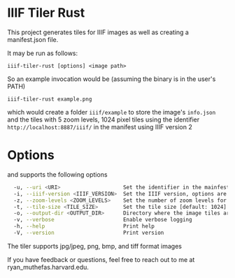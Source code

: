 # IIIF Tiler Rust

This project generates tiles for IIIF images as well as creating a manifest.json file. 

It may be run as follows:

`iiif-tiler-rust [options] <image path>`

So an example invocation would be (assuming the binary is in the user's PATH)

`iiif-tiler-rust example.png`

which would create a folder `iiif/example` to store the image's `info.json` and the tiles with 5 zoom levels, 1024 pixel tiles using the identifier `http://localhost:8887/iiif/` in the manifest using IIIF version 2

# Options

and supports the following options

```bash
  -u, --uri <URI>                    Set the identifier in the mainfest [default: http://localhost:8887/iiif/]
  -i, --iiif-version <IIIF_VERSION>  Set the IIIF version, options are `2` or `3` [default: 2]
  -z, --zoom-levels <ZOOM_LEVELS>    Set the number of zoom levels for this image [default: 5]
  -t, --tile-size <TILE_SIZE>        Set the tile size [default: 1024]
  -o, --output-dir <OUTPUT_DIR>      Directory where the image tiles are stored [default: iiif]
  -v, --verbose                      Enable verbose logging
  -h, --help                         Print help
  -V, --version                      Print version
```

The tiler supports jpg/jpeg, png, bmp, and tiff format images

If you have feedback or questions, feel free to reach out to me at ryan_muthefas.harvard.edu.